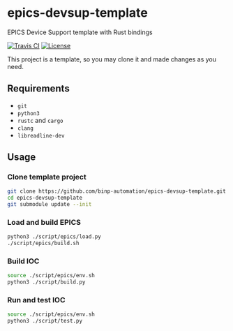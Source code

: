 # epics-devsup-template

EPICS Device Support template with Rust bindings

[![Travis CI][travis_badge]][travis]
[![License][license_badge]][license]

[travis_badge]: https://api.travis-ci.org/binp-automation/epics-drv-rs.svg
[license_badge]: https://img.shields.io/github/license/binp-automation/epics-drv-rs.svg

[travis]: https://travis-ci.org/binp-automation/epics-drv-rs
[license]: https://github.com/binp-automation/epics-drv-rs/blob/develop/LICENSE

This project is a template, so you may clone it and made changes as you need.

## Requirements

+ `git`
+ `python3`
+ `rustc` and `cargo`
+ `clang`
+ `libreadline-dev`


## Usage

### Clone template project

```bash
git clone https://github.com/binp-automation/epics-devsup-template.git
cd epics-devsup-template
git submodule update --init
```

### Load and build EPICS

```bash
python3 ./script/epics/load.py
./script/epics/build.sh
```

### Build IOC

```bash
source ./script/epics/env.sh
python3 ./script/build.py
```

### Run and test IOC

```bash
source ./script/epics/env.sh
python3 ./script/test.py
```
